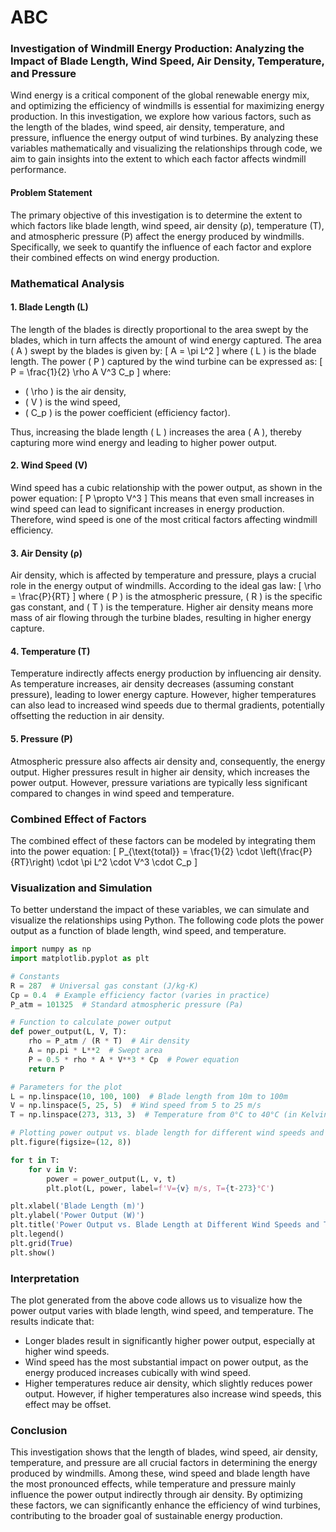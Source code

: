# ABC


### Investigation of Windmill Energy Production: Analyzing the Impact of Blade Length, Wind Speed, Air Density, Temperature, and Pressure

Wind energy is a critical component of the global renewable energy mix, and optimizing the efficiency of windmills is essential for maximizing energy production. In this investigation, we explore how various factors, such as the length of the blades, wind speed, air density, temperature, and pressure, influence the energy output of wind turbines. By analyzing these variables mathematically and visualizing the relationships through code, we aim to gain insights into the extent to which each factor affects windmill performance.

#### Problem Statement

The primary objective of this investigation is to determine the extent to which factors like blade length, wind speed, air density (ρ), temperature (T), and atmospheric pressure (P) affect the energy produced by windmills. Specifically, we seek to quantify the influence of each factor and explore their combined effects on wind energy production.

### Mathematical Analysis

#### 1. **Blade Length (L)**
The length of the blades is directly proportional to the area swept by the blades, which in turn affects the amount of wind energy captured. The area \( A \) swept by the blades is given by:
\[ A = \pi L^2 \]
where \( L \) is the blade length. The power \( P \) captured by the wind turbine can be expressed as:
\[ P = \frac{1}{2} \rho A V^3 C_p \]
where:
- \( \rho \) is the air density,
- \( V \) is the wind speed,
- \( C_p \) is the power coefficient (efficiency factor).

Thus, increasing the blade length \( L \) increases the area \( A \), thereby capturing more wind energy and leading to higher power output.

#### 2. **Wind Speed (V)**
Wind speed has a cubic relationship with the power output, as shown in the power equation:
\[ P \propto V^3 \]
This means that even small increases in wind speed can lead to significant increases in energy production. Therefore, wind speed is one of the most critical factors affecting windmill efficiency.

#### 3. **Air Density (ρ)**
Air density, which is affected by temperature and pressure, plays a crucial role in the energy output of windmills. According to the ideal gas law:
\[ \rho = \frac{P}{RT} \]
where \( P \) is the atmospheric pressure, \( R \) is the specific gas constant, and \( T \) is the temperature. Higher air density means more mass of air flowing through the turbine blades, resulting in higher energy capture.

#### 4. **Temperature (T)**
Temperature indirectly affects energy production by influencing air density. As temperature increases, air density decreases (assuming constant pressure), leading to lower energy capture. However, higher temperatures can also lead to increased wind speeds due to thermal gradients, potentially offsetting the reduction in air density.

#### 5. **Pressure (P)**
Atmospheric pressure also affects air density and, consequently, the energy output. Higher pressures result in higher air density, which increases the power output. However, pressure variations are typically less significant compared to changes in wind speed and temperature.

### Combined Effect of Factors

The combined effect of these factors can be modeled by integrating them into the power equation:
\[ P_{\text{total}} = \frac{1}{2} \cdot \left(\frac{P}{RT}\right) \cdot \pi L^2 \cdot V^3 \cdot C_p \]

### Visualization and Simulation

To better understand the impact of these variables, we can simulate and visualize the relationships using Python. The following code plots the power output as a function of blade length, wind speed, and temperature.

```python
import numpy as np
import matplotlib.pyplot as plt

# Constants
R = 287  # Universal gas constant (J/kg·K)
Cp = 0.4  # Example efficiency factor (varies in practice)
P_atm = 101325  # Standard atmospheric pressure (Pa)

# Function to calculate power output
def power_output(L, V, T):
    rho = P_atm / (R * T)  # Air density
    A = np.pi * L**2  # Swept area
    P = 0.5 * rho * A * V**3 * Cp  # Power equation
    return P

# Parameters for the plot
L = np.linspace(10, 100, 100)  # Blade length from 10m to 100m
V = np.linspace(5, 25, 5)  # Wind speed from 5 to 25 m/s
T = np.linspace(273, 313, 3)  # Temperature from 0°C to 40°C (in Kelvin)

# Plotting power output vs. blade length for different wind speeds and temperatures
plt.figure(figsize=(12, 8))

for t in T:
    for v in V:
        power = power_output(L, v, t)
        plt.plot(L, power, label=f'V={v} m/s, T={t-273}°C')

plt.xlabel('Blade Length (m)')
plt.ylabel('Power Output (W)')
plt.title('Power Output vs. Blade Length at Different Wind Speeds and Temperatures')
plt.legend()
plt.grid(True)
plt.show()
```

### Interpretation

The plot generated from the above code allows us to visualize how the power output varies with blade length, wind speed, and temperature. The results indicate that:
- Longer blades result in significantly higher power output, especially at higher wind speeds.
- Wind speed has the most substantial impact on power output, as the energy produced increases cubically with wind speed.
- Higher temperatures reduce air density, which slightly reduces power output. However, if higher temperatures also increase wind speeds, this effect may be offset.

### Conclusion

This investigation shows that the length of blades, wind speed, air density, temperature, and pressure are all crucial factors in determining the energy produced by windmills. Among these, wind speed and blade length have the most pronounced effects, while temperature and pressure mainly influence the power output indirectly through air density. By optimizing these factors, we can significantly enhance the efficiency of wind turbines, contributing to the broader goal of sustainable energy production.
